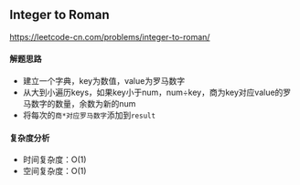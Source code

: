 ## Integer to Roman

https://leetcode-cn.com/problems/integer-to-roman/

#### 解题思路

* 建立一个字典，key为数值，value为罗马数字
* 从大到小遍历keys，如果key小于num，num÷key，商为key对应value的罗马数字的数量，余数为新的num
* 将每次的`商*对应罗马数字`添加到`result`

#### 复杂度分析

* 时间复杂度：O(1)
* 空间复杂度：O(1)
